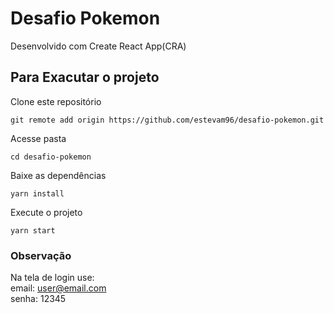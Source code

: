 # Desafio Pokemon

Desenvolvido com Create React App(CRA)
## Para Exacutar o projeto

Clone este repositório
```
git remote add origin https://github.com/estevam96/desafio-pokemon.git
```

Acesse pasta
```
cd desafio-pokemon
```

Baixe as dependências

```
yarn install
```

Execute o projeto
```
yarn start
```
### Observação

Na tela de login use:\
email: user@email.com\
senha: 12345
